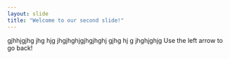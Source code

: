 ```yaml
---
layout: slide
title: "Welcome to our second slide!"
---
```

gjhhjgjhg jhg hjg jhgjhghjgjhgjhghj gjhg hj g jhghjghjg
Use the left arrow to go back!